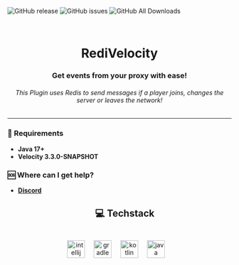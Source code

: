 ![GitHub release](https://img.shields.io/github/release/byPixelTV/RediVelocity?style=for-the-badge)
![GitHub issues](https://img.shields.io/github/issues-raw/byPixelTV/RediVelocity?style=for-the-badge)
![GitHub All Downloads](https://img.shields.io/github/downloads/byPixelTV/RediVelocity/total?style=for-the-badge)



<br />

[//]: # (<- Header ->)
<h1 align="center">RediVelocity</h1>

<h3 align="center">Get events from your proxy with ease!</h3>
<h6 align="center">This Plugin uses Redis to send messages if a player joins, changes the server or leaves the network!</h6>
<hr>

### 📑 Requirements

* **Java 17+**
* **Velocity 3.3.0-SNAPSHOT**

### 🆘 Where can I get help?

* **[Discord](https://bypixeltv.de)**
  <h2 align="center">💻 Techstack</h2>

###

<br clear="both">

<div align="center">
  <img src="https://cdn.jsdelivr.net/gh/devicons/devicon/icons/intellij/intellij-original.svg" height="40" alt="intellij logo"  />
  <img width="12" />
  <img src="https://cdn.simpleicons.org/gradle/02303A" height="40" alt="gradle logo"  />
  <img width="12" />
  <img src="https://cdn.jsdelivr.net/gh/devicons/devicon/icons/kotlin/kotlin-original.svg" height="40" alt="kotlin logo"  />
  <img width="12" />
  <img src="https://cdn.jsdelivr.net/gh/devicons/devicon/icons/java/java-original.svg" height="40" alt="java logo"  />
  <img width="12" />
</div>
